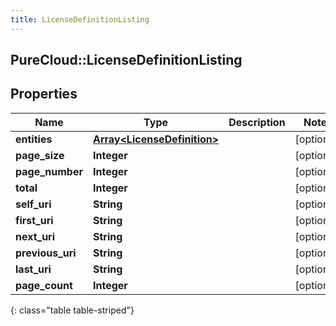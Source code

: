 ```yaml
---
title: LicenseDefinitionListing
---
```

## PureCloud::LicenseDefinitionListing

## Properties

|Name | Type | Description | Notes|
|------------ | ------------- | ------------- | -------------|
| **entities** | [**Array&lt;LicenseDefinition&gt;**](LicenseDefinition.html) |  | [optional] |
| **page_size** | **Integer** |  | [optional] |
| **page_number** | **Integer** |  | [optional] |
| **total** | **Integer** |  | [optional] |
| **self_uri** | **String** |  | [optional] |
| **first_uri** | **String** |  | [optional] |
| **next_uri** | **String** |  | [optional] |
| **previous_uri** | **String** |  | [optional] |
| **last_uri** | **String** |  | [optional] |
| **page_count** | **Integer** |  | [optional] |
{: class="table table-striped"}


